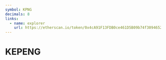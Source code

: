 ```yaml
---
symbol: KPNG
decimals: 8
links:
  - name: explorer
    url: https://etherscan.io/token/0x4cA91F13FDB0ce461D5B09b74f3094652688043B
---
```


# KEPENG
